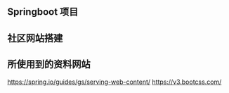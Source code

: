 ## Springboot 项目

## 社区网站搭建

## 所使用到的资料网站
https://spring.io/guides/gs/serving-web-content/
https://v3.bootcss.com/
